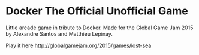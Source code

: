 # Docker The Official Unofficial Game

Little arcade game in tribute to Docker. Made for the Global Game Jam 2015 by Alexandre Santos and Matthieu Lepinay.

Play it here http://globalgamejam.org/2015/games/lost-sea
